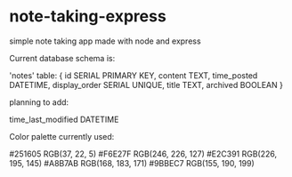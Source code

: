 # note-taking-express
simple note taking app made with node and express

Current database schema is:

'notes' table:
{
  id SERIAL PRIMARY KEY,
  content TEXT,
  time_posted DATETIME,
  display_order SERIAL UNIQUE,
  title TEXT,
  archived BOOLEAN
}


planning to add:

time_last_modified DATETIME

Color palette currently used:

#251605
  RGB(37, 22, 5)
#F6E27F
  RGB(246, 226, 127)
#E2C391
  RGB(226, 195, 145)
#A8B7AB
  RGB(168, 183, 171)
#9BBEC7
  RGB(155, 190, 199)
